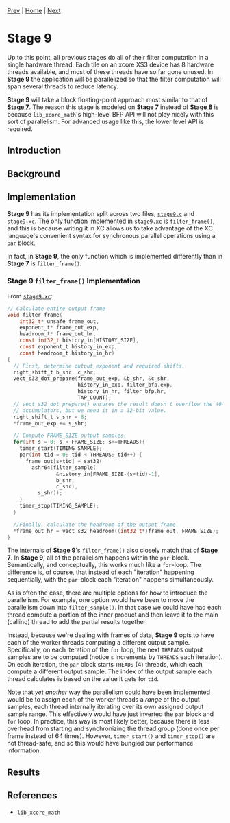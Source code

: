 
[Prev](partD.md) | [Home](../intro.md) | [Next](stage10.md)

# Stage 9

Up to this point, all previous stages do all of their filter computation in a
single hardware thread. Each tile on an xcore XS3 device has 8 hardware threads
available, and most of these threads have so far gone unused. In **Stage 9** the
application will be parallelized so that the filter computation will span
several threads to reduce latency.

**Stage 9** will take a block floating-point approach most similar to that of
[**Stage 7**](stage7.md). The reason this stage is modeled on **Stage 7**
instead of [**Stage 8**](stage8.md) is because `lib_xcore_math`'s high-level BFP
API will not play nicely with this sort of parallelism. For advanced usage like
this, the lower level API is required.

## Introduction

## Background

## Implementation

**Stage 9** has its implementation split across two files, [`stage9.c`](TODO) and [`stage9.xc`](TODO). The only function implemented in `stage9.xc` is `filter_frame()`, and this is because writing it in XC allows us to take advantage of the XC language's convenient syntax for synchronous parallel operations using a `par` block.

In fact, in **Stage 9**, the only function which is implemented differently than in **Stage 7** is `filter_frame()`.

### **Stage 9** `filter_frame()` Implementation

From [`stage9.xc`](TODO):
```C
// Calculate entire output frame
void filter_frame(
    int32_t* unsafe frame_out,
    exponent_t* frame_out_exp,
    headroom_t* frame_out_hr,
    const int32_t history_in[HISTORY_SIZE],
    const exponent_t history_in_exp,
    const headroom_t history_in_hr)
{
  // First, determine output exponent and required shifts.
  right_shift_t b_shr, c_shr;
  vect_s32_dot_prepare(frame_out_exp, &b_shr, &c_shr, 
                       history_in_exp, filter_bfp.exp,
                       history_in_hr, filter_bfp.hr, 
                       TAP_COUNT);
  // vect_s32_dot_prepare() ensures the result doesn't overflow the 40-bit VPU
  // accumulators, but we need it in a 32-bit value.
  right_shift_t s_shr = 8;
  *frame_out_exp += s_shr;

  // Compute FRAME_SIZE output samples.
  for(int s = 0; s < FRAME_SIZE; s+=THREADS){
    timer_start(TIMING_SAMPLE);
    par(int tid = 0; tid < THREADS; tid++) {
      frame_out[s+tid] = sat32(
        ashr64(filter_sample(
                &history_in[FRAME_SIZE-(s+tid)-1], 
                b_shr, 
                c_shr), 
          s_shr));
    }
    timer_stop(TIMING_SAMPLE);
  }

  //Finally, calculate the headroom of the output frame.
  *frame_out_hr = vect_s32_headroom((int32_t*)frame_out, FRAME_SIZE);
}
```

The internals of **Stage 9**'s `filter_frame()` also closely match that of
**Stage 7**. In **Stage 9**, all of the parallelism happens within the
`par`-block. Semantically, and conceptually, this works much like a `for`-loop.
The difference is, of course, that instead of each "iteration" happening
sequentially, with the `par`-block each "iteration" happens simultaneously.

As is often the case, there are multiple options for how to introduce the
parallelism. For example, one option would have been to move the parallelism
down into `filter_sample()`. In that case we could have had each thread compute
a portion of the inner product and then leave it to the main (calling) thread to
add the partial results together.

Instead, because we're dealing with frames of data, **Stage 9** opts to have
each of the worker threads computing a different output sample. Specifically, on
each iteration of the `for` loop, the next `THREADS` output samples are to be
computed (notice `s` increments by `THREADS` each iteration). On each iteration,
the `par` block starts `THEADS` (4) threads, which each compute a different
output sample. The index of the output sample each thread calculates is based on
the value it gets for `tid`.

Note that _yet another_ way the parallelism could have been implemented would be
to assign each of the worker threads a _range_ of the output samples, each
thread internally iterating over its own assigned output sample range. This
effectively would have just inverted the `par` block and `for` loop. In
practice, this way is most likely better, because there is less overhead from
starting and synchronizing the thread group (done once per frame instead of 64
times). However, `timer_start()` and `timer_stop()` are not thread-safe, and so
this would have bungled our performance information.

## Results


## References

* [`lib_xcore_math`](https://github.com/xmos/lib_xcore_math)